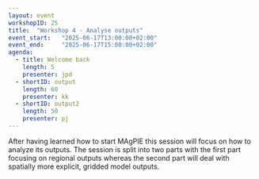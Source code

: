 ```yaml
---
layout: event
workshopID: 25
title:  "Workshop 4 - Analyse outputs"
event_start:   "2025-06-17T13:00:00+02:00"
event_end:     "2025-06-17T15:00:00+02:00"
agenda:
  - title: Welcome back
    length: 5
    presenter: jpd
  - shortID: output
    length: 60
    presenter: kk
  - shortID: output2
    length: 50
    presenter: pj
---
```


After having learned how to start MAgPIE this session will focus on how to analyze its outputs. The session is split into two parts with the first part focusing on regional outputs whereas the second part will deal with spatially more explicit, gridded model outputs.
